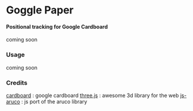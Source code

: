 Goggle Paper
============

#### Positional tracking for Google Cardboard ####

coming soon

### Usage ###

coming soon

### Credits ###

[cardboard](https://developers.google.com/cardboard/) : google cardboard 
[three.js](http://threejs.org) : awesome 3d library for the web
[js-aruco](https://code.google.com/p/js-aruco/) : js port of the aruco library